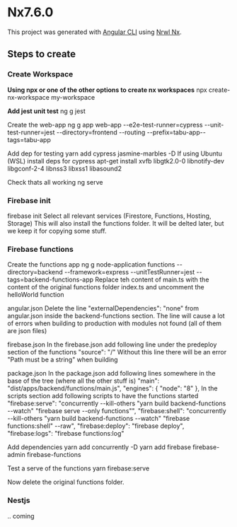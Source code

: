 # Nx7.6.0

This project was generated with [Angular CLI](https://github.com/angular/angular-cli) using [Nrwl Nx](https://nrwl.io/nx).

## Steps to create

### Create Workspace

<b>Using npx or one of the other options to create nx workspaces</b>
npx create-nx-workspace my-workspace

<b>Add jest unit test</b>
ng g jest

Create the web-app
ng g app web-app --e2e-test-runner=cypress --unit-test-runner=jest --directory=frontend --routing --prefix=tabu-app--tags=tabu-app

Add dep for testing
yarn add cypress jasmine-marbles -D
If using Ubuntu (WSL) install deps for cypress
apt-get install xvfb libgtk2.0-0 libnotify-dev libgconf-2-4 libnss3 libxss1 libasound2

Check thats all working
ng serve

### Firebase init

firebase init
Select all relevant services (Firestore, Functions, Hosting, Storage)
This will also install the functions folder. It will be delted later, but we keep it for copying some stuff.

### Firebase functions

Create the functions app
ng g node-application functions --directory=backend --framework=express --unitTestRunner=jest --tags=backend-functions-app
Replace teh content of main.ts with the content of the original functions folder index.ts and uncomment the helloWorld function

angular.json
Delete the line "externalDependencies": "none" from angular.json inside the backend-functions section.
The line will cause a lot of errors when building to production with modules not found (all of them are json files)

firebase.json
In the firebase.json add following line under the predeploy section of the functions
"source": "/"
Without this line there will be an error "Path must be a string" when building

package.json
In the package.json add following lines somewhere in the base of the tree (where all the other stuff is)
"main": "dist/apps/backend/functions/main.js",
"engines": {
"node": "8"
},
In the scripts section add following scripts to have the functions started
"firebase:serve": "concurrently --kill-others \"yarn build backend-functions --watch\" \"firebase serve --only functions\"",
"firebase:shell": "concurrently --kill-others \"yarn build backend-functions --watch\" \"firebase functions:shell\" --raw",
"firebase:deploy": "firebase deploy",
"firebase:logs": "firebase functions:log"

Add dependencies
yarn add concurrently -D
yarn add firebase firebase-admin firebase-functions

Test a serve of the functions
yarn firebase:serve

Now delete the original functions folder.

### Nestjs

.. coming
